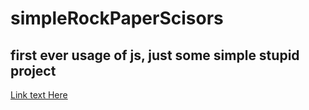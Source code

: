 # simpleRockPaperScisors

## first ever usage of js, just some simple stupid project

[Link text Here]([https://link-url-here.org](https://web.unideb.hu/tth.marci/rockPaperScisors/)https://web.unideb.hu/tth.marci/rockPaperScisors/)
